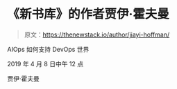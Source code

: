 # 《新书库》的作者贾伊·霍夫曼

> 原文：<https://thenewstack.io/author/jiayi-hoffman/>

AIOps 如何支持 DevOps 世界

2019 年 4 月 8 日中午 12 点

贾伊·霍夫曼